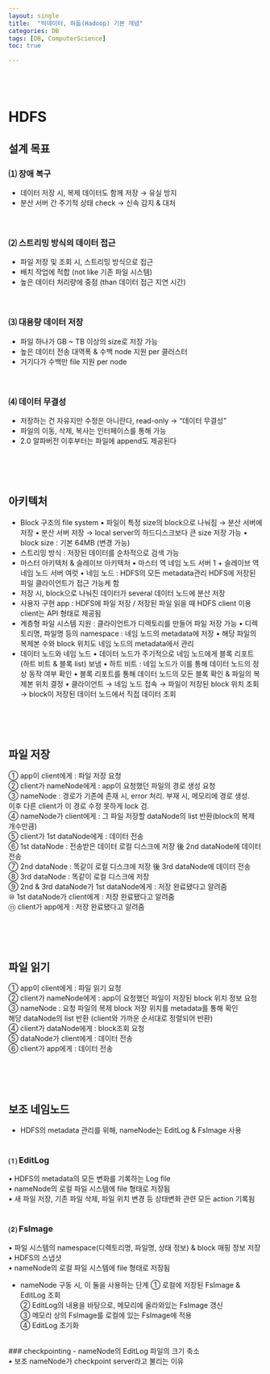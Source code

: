 ```yaml
---
layout: single
title:  "빅데이터, 하둡(Hadoop) 기본 개념"
categories: DB
tags: [DB, ComputerScience]
toc: true

---
```

<br><br>
# HDFS
## 설계 목표
### ⑴ 장애 복구
 - 데이터 저장 시, 복제 데이터도 함께 저장 → 유실 방지<br>
 - 분산 서버 간 주기적 상태 check → 신속 감지 & 대처<br><br><br>

### ⑵ 스트리밍 방식의 데이터 접근
 - 파일 저장 및 조회 시, 스트리밍 방식으로 접근<br>
 - 배치 작업에 적합 (not like 기존 파일 시스템)<br>
 - 높은 데이터 처리량에 중점 (than 데이터 접근 지연 시간)<br><br><br>

### ⑶ 대용량 데이터 저장
 - 파일 하나가 GB ~ TB 이상의 size로 저장 가능<br>
 - 높은 데이터 전송 대역폭 & 수백 node 지원 per 클러스터<br>
 - 거기다가 수백만 file 지원 per node<br><br><br>
 
### ⑷ 데이터 무결성
 - 저장하는 건 자유지만 수정은 아니란다, read-only → “데이터 무결성”<br>
 - 파일의 이동, 삭제, 복사는 인터페이스를 통해 가능<br>
 - 2.0 알파버전 이후부터는 파일에 append도 제공된다

<br><br><br>
## 아키텍처
- Block 구조의 file system
 • 파일이 특정 size의 block으로 나눠짐 → 분산 서버에 저장
 • 분산 서버 저장 → local server의 하드디스크보다 큰 size 저장 가능
 • block size : 기본 64MB (변경 가능)
- 스트리밍 방식 : 저장된 데이터를 순차적으로 검색 가능
- 마스터 아키텍처 & 슬레이브 아키텍처
 • 마스터 역 네임 노드 서버 1 + 슬레이브 역 네임 노드 서버 여럿
 • 네임 노드 : HDFS의 모든 metadata관리
	       HDFS에 저장된 파일 클라이언트가 접근 가능케 함
- 저장 시, block으로 나눠진 데이터가 several 데이터 노드에 분산 저장
- 사용자 구현 app : HDFS에 파일 저장 / 저장된 파일 읽을 때 HDFS client 이용
		    client는 API 형태로 제공됨
- 계층형 파일 시스템 지원 : 클라이언트가 디렉토리를 만들어 파일 저장 가능
 • 디렉토리명, 파일명 등의 namespace : 네임 노드의 metadata에 저장
 • 해당 파일의 복제본 수와 block 위치도 네임 노드의 metadata에서 관리
- 데이터 노드와 네임 노드
 • 데이터 노드가 주기적으로 네임 노드에게 블록 리포트(하트 비트 & 블록 list) 보냄
 • 하트 비트 : 네임 노드가 이를 통해 데이터 노드의 정상 동작 여부 확인
 • 블록 리포트를 통해 데이터 노드의 모든 블록 확인 & 파일의 복제본 위치 결정
 • 클라이언트 → 네임 노드 접속 → 파일이 저장된 block 위치 조회
   → block이 저장된 데이터 노드에서 직접 데이터 조회
   
<br><br><br>
## 파일 저장
① app이 client에게 : 파일 저장 요청<br>
② client가 nameNode에게 : app이 요청했던 파일의 경로 생성 요청<br>
③ nameNode : 경로가 기존에 존재 시, error 처리. 부재 시, 메모리에 경로 생성.<br>
		이후 다른 client가 이 경로 수정 못하게 lock 검.<br>
④ nameNode가 client에게 : 그 파일 저장할 dataNode의 list 반환(block의 복제 개수만큼)<br>
⑤ client가 1st dataNode에게 : 데이터 전송<br>
⑥ 1st dataNode : 전송받은 데이터 로컬 디스크에 저장 後 2nd dataNode에 데이터 전송<br>
⑦ 2nd dataNode : 똑같이 로컬 디스크에 저장 後 3rd dataNode에 데이터 전송<br>
⑧ 3rd dataNode : 똑같이 로컬 디스크에 저장<br>
⑨ 2nd & 3rd dataNode가 1st dataNode에게 : 저장 완료됐다고 알려줌<br>
⑩ 1st dataNode가 client에게 : 저장 완료됐다고 알려줌<br>
⑪ client가 app에게 : 저장 완료됐다고 알려줌<br>

<br><br><br>
## 파일 읽기
① app이 client에게 : 파일 읽기 요청<br>
② client가 nameNode에게 : app이 요청했던 파일이 저장된 block 위치 정보 요청<br>
③ nameNode : 요청 파일의 복제 block 저장 위치를 metadata를 통해 확인<br>
		해당 dataNode의 list 반환 (client와 가까운 순서대로 정렬되어 반환)<br>
④ client가 dataNode에게 : block조회 요청<br>
⑤ dataNode가 client에게 : 데이터 전송<br>
⑥ client가 app에게 : 데이터 전송<br>

<br><br><br>
## 보조 네임노드
- HDFS의 metadata 관리를 위해, nameNode는 EditLog & FsImage 사용
<br><br>
### ⑴ EditLog
 • HDFS의 metadata의 모든 변화를 기록하는 Log file<br>
 • nameNode의 로컬 파일 시스템에 file 형태로 저장됨<br>
 • 새 파일 저장, 기존 파일 삭제, 파일 위치 변경 등 상태변화 관련 모든 action 기록됨
 <br><br>
### ⑵ FsImage
 • 파일 시스템의 namespace(디렉토리명, 파일명, 상태 정보) & block 매핑 정보 저장<br>
 • HDFS의 스냅샷<br>
 • nameNode의 로컬 파일 시스템에 file 형태로 저장됨<br>

- nameNode 구동 시, 이 둘을 사용하는 단계
① 로컬에 저장된 FsImage & EditLog 조회<br>
② EditLog의 내용을 바탕으로, 메모리에 올라와있는 FsImage 갱신<br>
③ 메모리 상의 FsImage를 로컬에 있는 FsImage에 적용<br>
④ EditLog 초기화<br>
<br>
### checkpointing
- nameNode의 EditLog 파일의 크기 축소<br>
 • 보조 nameNode가 checkpoint server라고 불리는 이유

